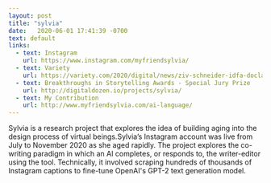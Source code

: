 ```yaml
---
layout: post
title: "sylvia"
date:   2020-06-01 17:41:39 -0700
text: default
links:
  - text: Instagram
    url: https://www.instagram.com/myfriendsylvia/
  - text: Variety
    url: https://variety.com/2020/digital/news/ziv-schneider-idfa-doclab-sylvia-1234841619/
  - text: Breakthroughs in Storytelling Awards - Special Jury Prize
    url: http://digitaldozen.io/projects/sylvia/
  - text: My Contribution
    url: http://www.myfriendsylvia.com/ai-language/
---
```

Sylvia is a research project that explores the idea of building aging into the design process of virtual beings.Sylvia’s Instagram account was live from July to November 2020 as she aged rapidly. The project explores the co-writing paradigm in which an AI completes, or responds to, the writer-editor using the tool. Technically, it involved scraping hundreds of thousands of Instagram captions to fine-tune OpenAI's GPT-2 text generation model.
